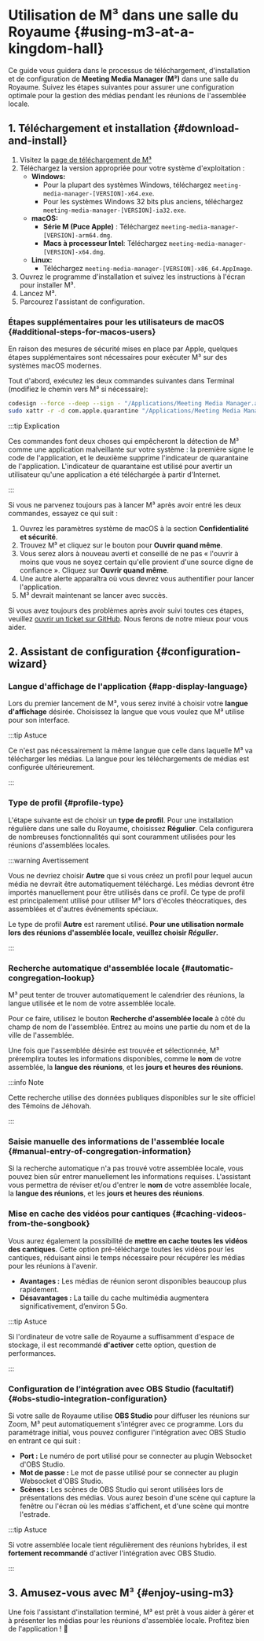 # Utilisation de M³ dans une salle du Royaume {#using-m3-at-a-kingdom-hall}

Ce guide vous guidera dans le processus de téléchargement, d'installation et de configuration de **Meeting Media Manager (M³)** dans une salle du Royaume. Suivez les étapes suivantes pour assurer une configuration optimale pour la gestion des médias pendant les réunions de l'assemblée locale.

## 1. Téléchargement et installation {#download-and-install}

1. Visitez la [page de téléchargement de M³](https://github.com/sircharlo/meeting-media-manager/releases/latest)
2. Téléchargez la version appropriée pour votre système d'exploitation :
   - **Windows:**
     - Pour la plupart des systèmes Windows, téléchargez `meeting-media-manager-[VERSION]-x64.exe`.
     - Pour les systèmes Windows 32 bits plus anciens, téléchargez `meeting-media-manager-[VERSION]-ia32.exe`.
   - **macOS:**
     - **Série M (Puce Apple)** : Téléchargez `meeting-media-manager-[VERSION]-arm64.dmg`.
     - **Macs à processeur Intel**: Téléchargez `meeting-media-manager-[VERSION]-x64.dmg`.
   - **Linux:**
     - Téléchargez `meeting-media-manager-[VERSION]-x86_64.AppImage`.
3. Ouvrez le programme d'installation et suivez les instructions à l'écran pour installer M³.
4. Lancez M³.
5. Parcourez l'assistant de configuration.

### Étapes supplémentaires pour les utilisateurs de macOS {#additional-steps-for-macos-users}

En raison des mesures de sécurité mises en place par Apple, quelques étapes supplémentaires sont nécessaires pour exécuter M³ sur des systèmes macOS modernes.

Tout d'abord, exécutez les deux commandes suivantes dans Terminal (modifiez le chemin vers M³ si nécessaire):

```bash
codesign --force --deep --sign - "/Applications/Meeting Media Manager.app"
sudo xattr -r -d com.apple.quarantine "/Applications/Meeting Media Manager.app"
```

:::tip Explication

Ces commandes font deux choses qui empêcheront la détection de M³ comme une application malveillante sur votre système : la première signe le code de l'application, et le deuxième supprime l'indicateur de quarantaine de l'application. L'indicateur de quarantaine est utilisé pour avertir un utilisateur qu'une application a été téléchargée à partir d'Internet.

:::

Si vous ne parvenez toujours pas à lancer M³ après avoir entré les deux commandes, essayez ce qui suit :

1. Ouvrez les paramètres système de macOS à la section **Confidentialité et sécurité**.
2. Trouvez M³ et cliquez sur le bouton pour **Ouvrir quand même**.
3. Vous serez alors à nouveau averti et conseillé de ne pas « l'ouvrir à moins que vous ne soyez certain qu'elle provient d'une source digne de confiance ». Cliquez sur **Ouvrir quand même**.
4. Une autre alerte apparaîtra où vous devrez vous authentifier pour lancer l'application.
5. M³ devrait maintenant se lancer avec succès.

Si vous avez toujours des problèmes après avoir suivi toutes ces étapes, veuillez [ouvrir un ticket sur GitHub](https://github.com/sircharlo/meeting-media-manager/issues/new). Nous ferons de notre mieux pour vous aider.

## 2. Assistant de configuration {#configuration-wizard}

### Langue d'affichage de l'application {#app-display-language}

Lors du premier lancement de M³, vous serez invité à choisir votre **langue d'affichage** désirée. Choisissez la langue que vous voulez que M³ utilise pour son interface.

:::tip Astuce

Ce n'est pas nécessairement la même langue que celle dans laquelle M³ va télécharger les médias. La langue pour les téléchargements de médias est configurée ultérieurement.

:::

### Type de profil {#profile-type}

L'étape suivante est de choisir un **type de profil**. Pour une installation régulière dans une salle du Royaume, choisissez **Régulier**. Cela configurera de nombreuses fonctionnalités qui sont couramment utilisées pour les réunions d'assemblées locales.

:::warning Avertissement

Vous ne devriez choisir **Autre** que si vous créez un profil pour lequel aucun média ne devrait être automatiquement téléchargé. Les médias devront être importés manuellement pour être utilisés dans ce profil. Ce type de profil est principalement utilisé pour utiliser M³ lors d'écoles théocratiques, des assemblées et d'autres événements spéciaux.

Le type de profil **Autre** est rarement utilisé. **Pour une utilisation normale lors des réunions d'assemblée locale, veuillez choisir _Régulier_.**

:::

### Recherche automatique d'assemblée locale {#automatic-congregation-lookup}

M³ peut tenter de trouver automatiquement le calendrier des réunions, la langue utilisée et le nom de votre assemblée locale.

Pour ce faire, utilisez le bouton **Recherche d'assemblée locale** à côté du champ de nom de l'assemblée. Entrez au moins une partie du nom et de la ville de l'assemblée.

Une fois que l'assemblée désirée est trouvée et sélectionnée, M³ préremplira toutes les informations disponibles, comme le **nom** de votre assemblée, la **langue des réunions**, et les **jours et heures des réunions**.

:::info Note

Cette recherche utilise des données publiques disponibles sur le site officiel des Témoins de Jéhovah.

:::

### Saisie manuelle des informations de l'assemblée locale {#manual-entry-of-congregation-information}

Si la recherche automatique n'a pas trouvé votre assemblée locale, vous pouvez bien sûr entrer manuellement les informations requises. L'assistant vous permettra de réviser et/ou d'entrer le **nom** de votre assemblée locale, la **langue des réunions**, et les **jours et heures des réunions**.

### Mise en cache des vidéos pour cantiques {#caching-videos-from-the-songbook}

Vous aurez également la possibilité de **mettre en cache toutes les vidéos des cantiques**. Cette option pré-télécharge toutes les vidéos pour les cantiques, réduisant ainsi le temps nécessaire pour récupérer les médias pour les réunions à l'avenir.

- **Avantages :** Les médias de réunion seront disponibles beaucoup plus rapidement.
- **Désavantages :** La taille du cache multimédia augmentera significativement, d’environ 5 Go.

:::tip Astuce

Si l'ordinateur de votre salle de Royaume a suffisamment d'espace de stockage, il est recommandé **d'activer** cette option, question de performances.

:::

### Configuration de l’intégration avec OBS Studio (facultatif) {#obs-studio-integration-configuration}

Si votre salle de Royaume utilise **OBS Studio** pour diffuser les réunions sur Zoom, M³ peut automatiquement s'intégrer avec ce programme. Lors du paramétrage initial, vous pouvez configurer l'intégration avec OBS Studio en entrant ce qui suit :

- **Port :** Le numéro de port utilisé pour se connecter au plugin Websocket d'OBS Studio.
- **Mot de passe :** Le mot de passe utilisé pour se connecter au plugin Websocket d'OBS Studio.
- **Scènes :** Les scènes de OBS Studio qui seront utilisées lors de présentations des médias. Vous aurez besoin d'une scène qui capture la fenêtre ou l'écran où les médias s'affichent, et d'une scène qui montre l'estrade.

:::tip Astuce

Si votre assemblée locale tient régulièrement des réunions hybrides, il est **fortement recommandé** d'activer l'intégration avec OBS Studio.

:::

## 3. Amusez-vous avec M³ {#enjoy-using-m3}

Une fois l'assistant d'installation terminé, M³ est prêt à vous aider à gérer et à présenter les médias pour les réunions d'assemblée locale. Profitez bien de l'application ! :tada:

